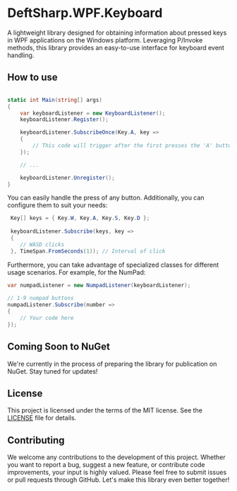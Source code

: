# DeftSharp.WPF.Keyboard


A lightweight library designed for obtaining information about pressed keys in WPF applications on the Windows platform. Leveraging P/Invoke methods, this library provides an easy-to-use interface for keyboard event handling.

## How to use

```c#

static int Main(string[] args)
{
    var keyboardListener = new KeyboardListener();
    keyboardListener.Register();

    keyboardListener.SubscribeOnce(Key.A, key =>
    {
        // This code will trigger after the first presses the 'A' button.
    });

    // ...

    keyboardListener.Unregister();
}

```

You can easily handle the press of any button. Additionally, you can configure them to suit your needs:

```c#
 Key[] keys = { Key.W, Key.A, Key.S, Key.D };
            
 keyboardListener.Subscribe(keys, key =>
 {
    // WASD clicks
 }, TimeSpan.FromSeconds(1)); // Interval of click
```
Furthermore, you can take advantage of specialized classes for different usage scenarios. For example, for the NumPad:

```c#
var numpadListener = new NumpadListener(keyboardListener);
            
// 1-9 numpad buttons
numpadListener.Subscribe(number =>
{
    // Your code here
});
```

## Coming Soon to NuGet

We're currently in the process of preparing the library for publication on NuGet. Stay tuned for updates!

## License

This project is licensed under the terms of the MIT license. See the [LICENSE](https://github.com/Empiree/DeftSharp.WPF.Keyboard/blob/main/LICENSE) file for details.

## Contributing

We welcome any contributions to the development of this project. Whether you want to report a bug, suggest a new feature, or contribute code improvements, your input is highly valued. Please feel free to submit issues or pull requests through GitHub. Let's make this library even better together!
